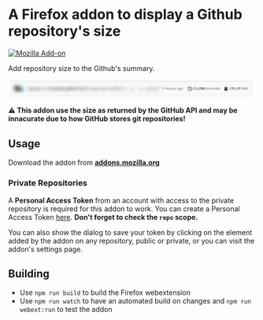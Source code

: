 # A Firefox addon to display a Github repository's size

[![Mozilla Add-on](https://img.shields.io/amo/v/deetss-github-repo-size.svg?style=flat-square)][amo]

Add repository size to the Github's summary.

![Addon screenshot](art/screenshot.png)

**⚠ This addon use the size as returned by the GitHub API and may be
innacurate due to how GitHub stores git repositories!**

## Usage

Download the addon from **[addons.mozilla.org][amo]**

### Private Repositories

A **Personal Access Token** from an account with access to the private repository is
required for this addon to work. You can create a Personal Access Token
[here][ghsettings]. **Don't forget to check the `repo` scope.**

You can also show the dialog to save your token by clicking on the element added
by the addon on any repository, public or private, or you can visit the addon's
settings page.

## Building

- Use `npm run build` to build the Firefox webextension
- Use `npm run watch` to have an automated build on changes and `npm run webext:run` to test the addon

[amo]: https://addons.mozilla.org/firefox/addon/deetss-github-repo-size/
[ghsettings]: https://github.com/settings/tokens
